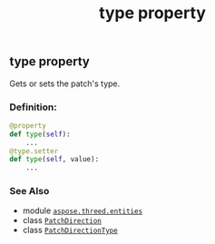 ﻿---
title: type property
second_title: Aspose.3D for Python via .NET API References
description: 
type: docs
weight: 60
url: /python-net/aspose.threed.entities/patchdirection/type/
is_root: false
---

## type property


Gets or sets the patch's type.
### Definition:
```python
@property
def type(self):
    ...
@type.setter
def type(self, value):
    ...
```

### See Also
* module [`aspose.threed.entities`](../../)
* class [`PatchDirection`](/3d/python-net/aspose.threed.entities/patchdirection)
* class [`PatchDirectionType`](/3d/python-net/aspose.threed.entities/patchdirectiontype)
